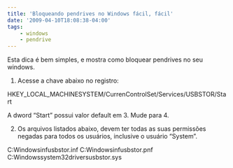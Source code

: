 ```yaml
---
title: 'Bloqueando pendrives no Windows fácil, fácil'
date: '2009-04-10T18:08:38-04:00'
tags:
    - windows
    - pendrive
---
```


Esta dica é bem simples, e mostra como bloquear pendrives no seu windows.

1. Acesse a chave abaixo no registro:

HKEY_LOCAL_MACHINESYSTEM/CurrenControlSet/Services/USBSTOR/Start</span></span>

A dword “Start” possui valor default em 3. Mude para 4.

2. Os arquivos listados abaixo, devem ter todas as suas permissões negadas para todos os usuários, inclusive o usuário “System”.

C:Windowsinfusbstor.inf
C:Windowsinfusbstor.pnf
C:Windowssystem32driversusbstor.sys


